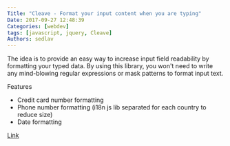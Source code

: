 ```yaml
---
Title: "Cleave - Format your input content when you are typing"
Date: 2017-09-27 12:48:39
Categories: [webdev]
tags: [javascript, jquery, Cleave]
Authors: sedlav
---
```


The idea is to provide an easy way to increase input field readability by formatting your typed data. By using this library, you won't need to write any mind-blowing regular expressions or mask patterns to format input text.

Features

* Credit card number formatting
* Phone number formatting (i18n js lib separated for each country to reduce size)
* Date formatting

[Link](http://nosir.github.io/cleave.js/)
